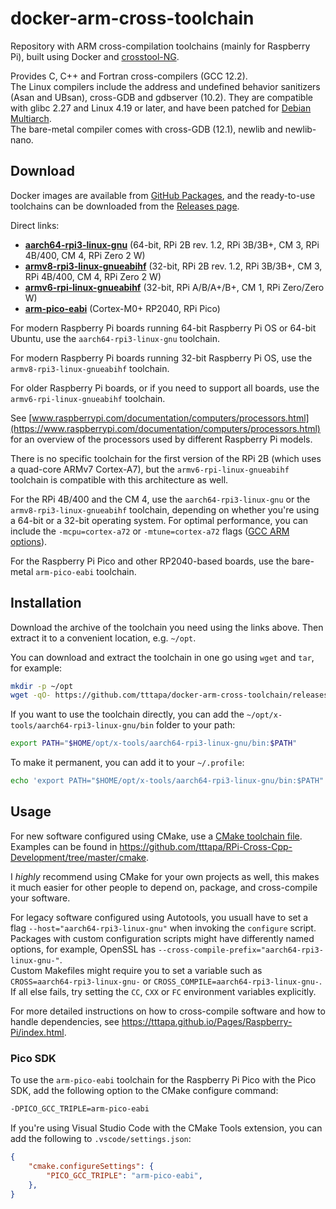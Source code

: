 # docker-arm-cross-toolchain

Repository with ARM cross-compilation toolchains (mainly for Raspberry Pi),
built using Docker and [crosstool-NG](https://crosstool-ng.github.io/).

Provides C, C++ and Fortran cross-compilers (GCC 12.2).  
The Linux compilers include the address and undefined behavior sanitizers (Asan
and UBsan), cross-GDB and gdbserver (10.2). They are compatible with glibc 2.27
and Linux 4.19 or later, and have been patched for [Debian Multiarch](https://wiki.debian.org/Multiarch).  
The bare-metal compiler comes with cross-GDB (12.1), newlib and newlib-nano.

## Download

Docker images are available from [GitHub Packages](https://github.com/tttapa/docker-arm-cross-toolchain/pkgs/container/docker-arm-cross-toolchain),
and the ready-to-use toolchains can be downloaded from the [Releases page](https://github.com/tttapa/docker-arm-cross-toolchain/releases).

Direct links: 
- [**aarch64-rpi3-linux-gnu**](https://github.com/tttapa/docker-arm-cross-toolchain/releases/latest/download/x-tools-aarch64-rpi3-linux-gnu.tar.xz) (64-bit, RPi 2B rev. 1.2, RPi 3B/3B+, CM 3, RPi 4B/400, CM 4, RPi Zero 2 W)
- [**armv8-rpi3-linux-gnueabihf**](https://github.com/tttapa/docker-arm-cross-toolchain/releases/latest/download/x-tools-armv8-rpi3-linux-gnueabihf.tar.xz) (32-bit, RPi 2B rev. 1.2, RPi 3B/3B+, CM 3, RPi 4B/400, CM 4, RPi Zero 2 W)
- [**armv6-rpi-linux-gnueabihf**](https://github.com/tttapa/docker-arm-cross-toolchain/releases/latest/download/x-tools-armv6-rpi-linux-gnueabihf.tar.xz) (32-bit, RPi A/B/A+/B+, CM 1, RPi Zero/Zero W)
- [**arm-pico-eabi**](https://github.com/tttapa/docker-arm-cross-toolchain/releases/latest/download/x-tools-arm-pico-eabi.tar.xz) (Cortex-M0+ RP2040, RPi Pico)

For modern Raspberry Pi boards running 64-bit Raspberry Pi OS or 64-bit Ubuntu,
use the `aarch64-rpi3-linux-gnu` toolchain.

For modern Raspberry Pi boards running 32-bit Raspberry Pi OS, use the 
`armv8-rpi3-linux-gnueabihf` toolchain.

For older Raspberry Pi boards, or if you need to support all boards, use the
`armv6-rpi-linux-gnueabihf` toolchain.

See [www.raspberrypi.com/documentation/computers/processors.html](https://www.raspberrypi.com/documentation/computers/processors.html) for an overview of the processors used by different Raspberry Pi models.

There is no specific toolchain for the first version of the RPi 2B (which 
uses a quad-core ARMv7 Cortex-A7), but the `armv6-rpi-linux-gnueabihf` toolchain
is compatible with this architecture as well.

For the RPi 4B/400 and the CM 4, use the `aarch64-rpi3-linux-gnu` or the 
`armv8-rpi3-linux-gnueabihf` toolchain, depending on whether you're using a
64-bit or a 32-bit operating system. For optimal performance, you can include
the `-mcpu=cortex-a72` or `-mtune=cortex-a72` flags ([GCC ARM options](https://gcc.gnu.org/onlinedocs/gcc/ARM-Options.html)).

For the Raspberry Pi Pico and other RP2040-based boards, use the bare-metal 
`arm-pico-eabi` toolchain.

## Installation

Download the archive of the toolchain you need using the links above. 
Then extract it to a convenient location, e.g. `~/opt`.

You can download and extract the toolchain in one go using `wget` and `tar`,
for example:
```sh
mkdir -p ~/opt
wget -qO- https://github.com/tttapa/docker-arm-cross-toolchain/releases/latest/download/x-tools-aarch64-rpi3-linux-gnu.tar.xz | tar xJ -C ~/opt
```

If you want to use the toolchain directly, you can add the
`~/opt/x-tools/aarch64-rpi3-linux-gnu/bin` folder to your path:

```sh
export PATH="$HOME/opt/x-tools/aarch64-rpi3-linux-gnu/bin:$PATH"
```

To make it permanent, you can add it to your `~/.profile`:
```sh
echo 'export PATH="$HOME/opt/x-tools/aarch64-rpi3-linux-gnu/bin:$PATH"' >> ~/.profile
```

## Usage

For new software configured using CMake, use a [CMake toolchain file](https://cmake.org/cmake/help/latest/manual/cmake-toolchains.7.html).
Examples can be found in <https://github.com/tttapa/RPi-Cross-Cpp-Development/tree/master/cmake>.

I _highly_ recommend using CMake for your own projects as well, this makes it
much easier for other people to depend on, package, and cross-compile your 
software.

For legacy software configured using Autotools, you usuall have to set a flag
`--host="aarch64-rpi3-linux-gnu"` when invoking the `configure` script.  
Packages with custom configuration scripts might have differently named options,
for example, OpenSSL has `--cross-compile-prefix="aarch64-rpi3-linux-gnu-"`.  
Custom Makefiles might require you to set a variable such as
`CROSS=aarch64-rpi3-linux-gnu-` or `CROSS_COMPILE=aarch64-rpi3-linux-gnu-`.   
If all else fails, try setting the `CC`, `CXX` or `FC` environment variables
explicitly.

For more detailed instructions on how to cross-compile software and how to 
handle dependencies, see <https://tttapa.github.io/Pages/Raspberry-Pi/index.html>.

### Pico SDK

To use the `arm-pico-eabi` toolchain for the Raspberry Pi Pico with the Pico SDK,
add the following option to the CMake configure command:

```sh
-DPICO_GCC_TRIPLE=arm-pico-eabi
```

If you're using Visual Studio Code with the CMake Tools extension, you can add
the following to `.vscode/settings.json`:
```json
{
    "cmake.configureSettings": {
        "PICO_GCC_TRIPLE": "arm-pico-eabi",
    },
}
```
